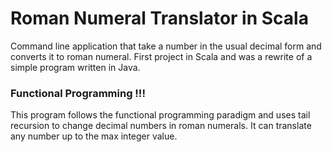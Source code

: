 # Roman Numeral Translator in Scala

Command line application that take a number in the usual decimal form and converts it to roman numeral. First project
in Scala and was a rewrite of a simple program written in Java.

### Functional Programming !!! 

This program follows the functional programming paradigm and uses tail recursion to change decimal numbers in roman numerals.
It can translate any number up to the max integer value.


